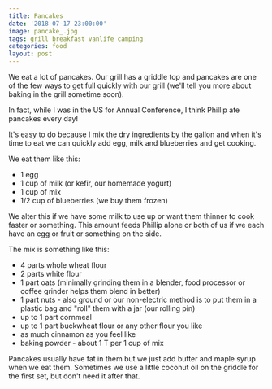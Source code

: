 ```yaml
---
title: Pancakes
date: '2018-07-17 23:00:00'
image: pancake_.jpg
tags: grill breakfast vanlife camping
categories: food
layout: post
---
```


We eat a lot of pancakes. Our grill has a griddle top and pancakes are one of the few ways to get full quickly with our grill (we'll tell you more about baking in the grill sometime soon).

In fact, while I was in the US for Annual Conference, I think Phillip ate pancakes every day!

It's easy to do because I mix the dry ingredients by the gallon and when it's time to eat we can quickly add egg, milk and blueberries and get cooking.

We eat them like this:

* 1 egg
* 1 cup of milk (or kefir, our homemade yogurt)
* 1 cup of mix
* 1/2 cup of blueberries (we buy them frozen)

We alter this if we have some milk to use up or want them thinner to cook faster or something. This amount feeds Phillip alone or both of us if we each have an egg or fruit or something on the side.

The mix is something like this:
* 4 parts whole wheat flour
* 2 parts white flour
* 1 part oats (minimally grinding them in a blender, food processor or coffee grinder helps them blend in better)
* 1 part nuts - also ground or our non-electric method is to put them in a plastic bag and "roll" them with a jar (our rolling pin)
* up to 1 part cornmeal
* up to 1 part buckwheat flour or any other flour you like
* as much cinnamon as you feel like
* baking powder - about 1 T per 1 cup of mix

Pancakes usually have fat in them but we just add butter and maple syrup when we eat them. Sometimes we use a little coconut oil on the griddle for the first set, but don't need it after that.